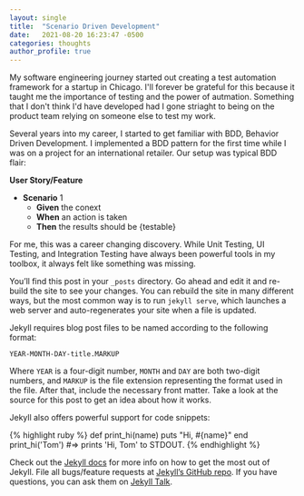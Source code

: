 ```yaml
---
layout: single
title:  "Scenario Driven Development"
date:   2021-08-20 16:23:47 -0500
categories: thoughts
author_profile: true
---
```

My software engineering journey started out creating a test automation framework for a startup in Chicago. I'll forever be grateful for this because it taught me the importance of testing and the power of autmation. Something that I don't think I'd have developed had I gone striaght to being on the product team relying on someone else to test my work.

Several years into my career, I started to get familiar with BDD, Behavior Driven Development. I implemented a BDD pattern for the first time while I was on a project for an international retailer. Our setup was typical BDD flair:


**User Story/Feature**
 - **Scenario** 1  
    - **Given** the conext     
    - **When** an action is taken      
    - **Then** the results should be {testable}


For me, this was a career changing discovery. While Unit Testing, UI Testing, and Integration Testing have always been powerful tools in my toolbox, it always felt like something was missing. 


You’ll find this post in your `_posts` directory. Go ahead and edit it and re-build the site to see your changes. You can rebuild the site in many different ways, but the most common way is to run `jekyll serve`, which launches a web server and auto-regenerates your site when a file is updated.

Jekyll requires blog post files to be named according to the following format:

`YEAR-MONTH-DAY-title.MARKUP`

Where `YEAR` is a four-digit number, `MONTH` and `DAY` are both two-digit numbers, and `MARKUP` is the file extension representing the format used in the file. After that, include the necessary front matter. Take a look at the source for this post to get an idea about how it works.

Jekyll also offers powerful support for code snippets:

{% highlight ruby %}
def print_hi(name)
  puts "Hi, #{name}"
end
print_hi('Tom')
#=> prints 'Hi, Tom' to STDOUT.
{% endhighlight %}

Check out the [Jekyll docs][jekyll-docs] for more info on how to get the most out of Jekyll. File all bugs/feature requests at [Jekyll’s GitHub repo][jekyll-gh]. If you have questions, you can ask them on [Jekyll Talk][jekyll-talk].

[jekyll-docs]: https://jekyllrb.com/docs/home
[jekyll-gh]:   https://github.com/jekyll/jekyll
[jekyll-talk]: https://talk.jekyllrb.com/
